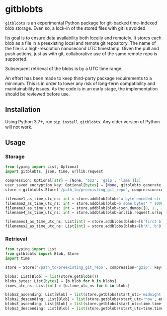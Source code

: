 # gitblobts

`gitblobts` is an experimental Python package for git-backed time-indexed blob storage.
Even so, a lock-in of the stored files with git is avoided.

Its goal is to ensure data availability both locally and remotely.
It stores each blob as a file in a preexisting local and remote git repository.
The name of the file is a high-resolution nanosecond UTC timestamp.
Given the pull and push actions, just as with git, collaborative use of the same remote repo is supported.

Subsequent retrieval of the blobs is by a UTC time range.

An effort has been made to keep third-party package requirements to a minimum.
This is in order to lower any risk of long-term compatibility and maintainability issues.
As the code is in an early stage, the implementation should be reviewed before use.

## Installation
Using Python 3.7+, run `pip install gitblobts`. Any older version of Python will not work.

## Usage

### Storage
```python
from typing import List, Optional
import gitblobts, json, time, urllib.request

compression: Optional[str] = [None, 'bz2', 'gzip', 'lzma'][2]
user_saved_encryption_key: Optional[bytes] = [None, gitblobts.generate_key()][1]
store = gitblobts.Store('/path_to/preexisting_git_repo', compression=compression, key=user_saved_encryption_key)

filename1_as_time_utc_ns: int = store.addblob(blob='a byte encoded string'.encode())
filename2_as_time_utc_ns: int = store.addblob(blob=b'some bytes' * 1000, time_utc=time.time())
filename3_as_time_utc_ns: int = store.addblob(blob=json.dumps([0, 1., 2.2, 3]).encode(), time_utc=time.time())
filename4_as_time_utc_ns: int = store.addblob(blob=urllib.request.urlopen('https://i.imgur.com/3GmPd7O.png').read())

filenames1_as_time_utc_ns: List[int] = store.addblobs(blobs=[b'first blob', b'another blob'])
filenames2_as_time_utc_ns: List[int] = store.addblobs(blobs=[b'A', b'B'], times_utc=[time.time(), time.time()])
```

### Retrieval
```python
from typing import List
from gitblobts import Blob, Store
import time

store = Store('/path_to/preexisting_git_repo', compression='gzip', key=b'JVGmuw3wRntCc7dcQHJ5q1noUs62ydR0Nw8HpyllKn8=')

blobs: List[Blob] = list(store.getblobs())
blobs_bytes: List[bytes] = [b.blob for b in blobs]
times_utc_ns: List[int] = [b.time_utc_ns for b in blobs]

blobs2_ascending: List[Blob] = list(store.getblobs(start_utc='midnight yesterday', end_utc='now'))
blobs2_descending: List[Blob] = list(store.getblobs(start_utc='now', end_utc='midnight yesterday'))
blobs3_ascending: List[Blob] = list(store.getblobs(start_utc=time.time() - 86400, end_utc=time.time()))
blobs3_descending: List[Blob] = list(store.getblobs(start_utc=time.time(), end_utc=time.time() - 86400))
```

<!--
## Wish list
* Considering organizing blobs into directory structure: YYYY/MM/DD/HH
* Support asyncio or avoiding waiting for commit+push.
* Support label/key/name/hash as filenames as an alternative to timestamp.
* Support sharding across multiple repos.
-->